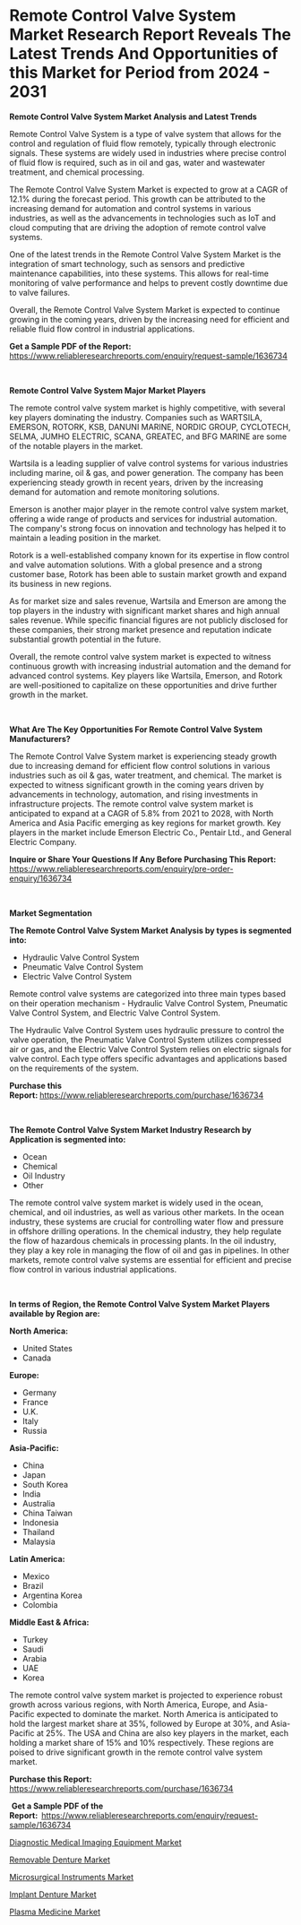 <p><h1>Remote Control Valve System Market Research Report Reveals The Latest Trends And Opportunities of this Market for Period from 2024 - 2031</h1></p><p><strong>Remote Control Valve System Market Analysis and Latest Trends</strong></p>
<p><p>Remote Control Valve System is a type of valve system that allows for the control and regulation of fluid flow remotely, typically through electronic signals. These systems are widely used in industries where precise control of fluid flow is required, such as in oil and gas, water and wastewater treatment, and chemical processing.</p><p>The Remote Control Valve System Market is expected to grow at a CAGR of 12.1% during the forecast period. This growth can be attributed to the increasing demand for automation and control systems in various industries, as well as the advancements in technologies such as IoT and cloud computing that are driving the adoption of remote control valve systems.</p><p>One of the latest trends in the Remote Control Valve System Market is the integration of smart technology, such as sensors and predictive maintenance capabilities, into these systems. This allows for real-time monitoring of valve performance and helps to prevent costly downtime due to valve failures.</p><p>Overall, the Remote Control Valve System Market is expected to continue growing in the coming years, driven by the increasing need for efficient and reliable fluid flow control in industrial applications.</p></p>
<p><strong>Get a Sample PDF of the Report:&nbsp;</strong> <a href="https://www.reliableresearchreports.com/enquiry/request-sample/1636734">https://www.reliableresearchreports.com/enquiry/request-sample/1636734</a></p>
<p>&nbsp;</p>
<p><strong>Remote Control Valve System Major Market Players</strong></p>
<p><p>The remote control valve system market is highly competitive, with several key players dominating the industry. Companies such as WARTSILA, EMERSON, ROTORK, KSB, DANUNI MARINE, NORDIC GROUP, CYCLOTECH, SELMA, JUMHO ELECTRIC, SCANA, GREATEC, and BFG MARINE are some of the notable players in the market.</p><p>Wartsila is a leading supplier of valve control systems for various industries including marine, oil & gas, and power generation. The company has been experiencing steady growth in recent years, driven by the increasing demand for automation and remote monitoring solutions.</p><p>Emerson is another major player in the remote control valve system market, offering a wide range of products and services for industrial automation. The company's strong focus on innovation and technology has helped it to maintain a leading position in the market.</p><p>Rotork is a well-established company known for its expertise in flow control and valve automation solutions. With a global presence and a strong customer base, Rotork has been able to sustain market growth and expand its business in new regions.</p><p>As for market size and sales revenue, Wartsila and Emerson are among the top players in the industry with significant market shares and high annual sales revenue. While specific financial figures are not publicly disclosed for these companies, their strong market presence and reputation indicate substantial growth potential in the future.</p><p>Overall, the remote control valve system market is expected to witness continuous growth with increasing industrial automation and the demand for advanced control systems. Key players like Wartsila, Emerson, and Rotork are well-positioned to capitalize on these opportunities and drive further growth in the market.</p></p>
<p>&nbsp;</p>
<p><strong>What Are The Key Opportunities For Remote Control Valve System Manufacturers?</strong></p>
<p><p>The Remote Control Valve System market is experiencing steady growth due to increasing demand for efficient flow control solutions in various industries such as oil & gas, water treatment, and chemical. The market is expected to witness significant growth in the coming years driven by advancements in technology, automation, and rising investments in infrastructure projects. The remote control valve system market is anticipated to expand at a CAGR of 5.8% from 2021 to 2028, with North America and Asia Pacific emerging as key regions for market growth. Key players in the market include Emerson Electric Co., Pentair Ltd., and General Electric Company.</p></p>
<p><strong>Inquire or Share Your Questions If Any Before Purchasing This Report:</strong> <a href="https://www.reliableresearchreports.com/enquiry/pre-order-enquiry/1636734">https://www.reliableresearchreports.com/enquiry/pre-order-enquiry/1636734</a></p>
<p>&nbsp;</p>
<p><strong>Market Segmentation</strong></p>
<p><strong>The Remote Control Valve System Market Analysis by types is segmented into:</strong></p>
<p><ul><li>Hydraulic Valve Control System</li><li>Pneumatic Valve Control System</li><li>Electric Valve Control System</li></ul></p>
<p><p>Remote control valve systems are categorized into three main types based on their operation mechanism - Hydraulic Valve Control System, Pneumatic Valve Control System, and Electric Valve Control System. </p><p>The Hydraulic Valve Control System uses hydraulic pressure to control the valve operation, the Pneumatic Valve Control System utilizes compressed air or gas, and the Electric Valve Control System relies on electric signals for valve control. Each type offers specific advantages and applications based on the requirements of the system.</p></p>
<p><strong>Purchase this Report:&nbsp;</strong><a href="https://www.reliableresearchreports.com/purchase/1636734">https://www.reliableresearchreports.com/purchase/1636734</a></p>
<p>&nbsp;</p>
<p><strong>The Remote Control Valve System Market Industry Research by Application is segmented into:</strong></p>
<p><ul><li>Ocean</li><li>Chemical</li><li>Oil Industry</li><li>Other</li></ul></p>
<p><p>The remote control valve system market is widely used in the ocean, chemical, and oil industries, as well as various other markets. In the ocean industry, these systems are crucial for controlling water flow and pressure in offshore drilling operations. In the chemical industry, they help regulate the flow of hazardous chemicals in processing plants. In the oil industry, they play a key role in managing the flow of oil and gas in pipelines. In other markets, remote control valve systems are essential for efficient and precise flow control in various industrial applications.</p></p>
<p>&nbsp;</p>
<p><strong>In terms of Region, the Remote Control Valve System Market Players available by Region are:</strong></p>
<p>
    <p> <strong> North America: </strong>
        <ul>
            <li>United States</li>
            <li>Canada</li>
        </ul>
        </p> 
    <p> <strong> Europe: </strong>
        <ul>
            <li>Germany</li>
            <li>France</li>
            <li>U.K.</li>
            <li>Italy</li>
            <li>Russia</li>
        </ul>
        </p> 
    <p> <strong> Asia-Pacific: </strong>
        <ul>
            <li>China</li>
            <li>Japan</li>
            <li>South Korea</li>
            <li>India</li>
            <li>Australia</li>
            <li>China Taiwan</li>
            <li>Indonesia</li>
            <li>Thailand</li>
            <li>Malaysia</li>
        </ul>
        </p> 
    <p> <strong> Latin America: </strong>
        <ul>
            <li>Mexico</li>
            <li>Brazil</li>
            <li>Argentina Korea</li>
            <li>Colombia</li>
        </ul>
        </p> 
    <p> <strong> Middle East & Africa: </strong>
        <ul>
            <li>Turkey</li>
            <li>Saudi</li>
            <li>Arabia</li>
            <li>UAE</li>
            <li>Korea</li>
        </ul>
    </p>
    </p>
<p><p>The remote control valve system market is projected to experience robust growth across various regions, with North America, Europe, and Asia-Pacific expected to dominate the market. North America is anticipated to hold the largest market share at 35%, followed by Europe at 30%, and Asia-Pacific at 25%. The USA and China are also key players in the market, each holding a market share of 15% and 10% respectively. These regions are poised to drive significant growth in the remote control valve system market.</p></p>
<p><strong>Purchase this Report: </strong><a href="https://www.reliableresearchreports.com/purchase/1636734">https://www.reliableresearchreports.com/purchase/1636734</a></p>
<p>&nbsp;<strong>Get a Sample PDF of the Report:&nbsp;&nbsp;</strong><a href="https://www.reliableresearchreports.com/enquiry/request-sample/1636734">https://www.reliableresearchreports.com/enquiry/request-sample/1636734</a></p>
<p><strong></strong></p>
<p><p><a href="https://medium.com/@kendraadams4456/analyzing-diagnostic-medical-imaging-equipment-market-global-industry-perspective-and-forecast-d02be095bf14">Diagnostic Medical Imaging Equipment Market</a></p><p><a href="https://medium.com/@kendraadams4456/removable-denture-market-competitive-analysis-market-trends-and-forecast-to-2031-42fed1a7614e">Removable Denture Market</a></p><p><a href="https://medium.com/@kendraadams4456/microsurgical-instruments-market-comprehensive-assessment-by-type-application-and-geography-3b7a796909d0">Microsurgical Instruments Market</a></p><p><a href="https://medium.com/@kendraadams4456/implant-denture-market-the-key-to-successful-business-strategy-forecast-till-2031-65aba7de38d7">Implant Denture Market</a></p><p><a href="https://medium.com/@kendraadams4456/decoding-plasma-medicine-market-metrics-market-share-trends-and-growth-patterns-5981816dad89">Plasma Medicine Market</a></p></p>